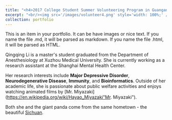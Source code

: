 ```yaml
---
title: "<h4>2017 College Student Summer Volunteering Program in Guangan</h4>"
excerpt: "<br/><img src='/images/volunteer4.png' style='width: 100%;' />"
collection: portfolio
---
```


This is an item in your portfolio. It can be have images or nice text. If you name the file .md, it will be parsed as markdown. If you name the file .html, it will be parsed as HTML. 

Qingqing Li is a master's student graduated from the Department of Anesthesiology at Xuzhou Medical University. She is currently working as a research assistant at the Shanghai Mental Health Center. 

Her research interests include **Major Depressive Disorder**, **Neurodegenerative Disease**, **Immunity**, and **Bioinformatics**. Outside of her academic life, she is passionate about public welfare activities and enjoys watching animated films by [Mr. Miyazaki](https://en.wikipedia.org/wiki/Hayao_Miyazaki"Mr. Miyazaki").

Both she and the giant panda come from the same hometown - the beautiful [Sichuan](https://en.wikipedia.org/wiki/Chengdu).
